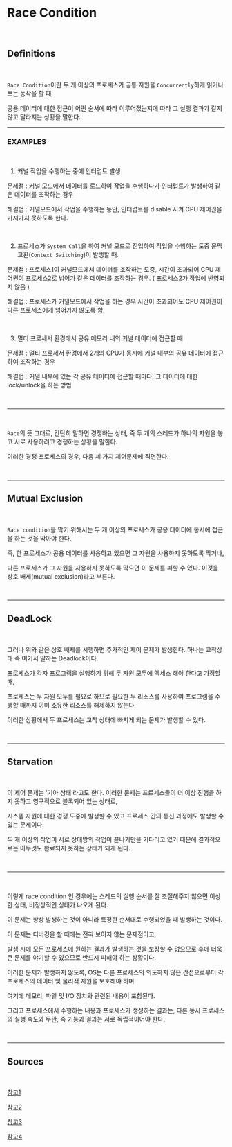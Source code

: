 # Race Condition

<br />

## Definitions

<br />

`Race Condition`이란 두 개 이상의 프로세스가 공통 자원을 `Concurrently`하게 읽거나 쓰는 동작을 할 때, 

공용 데이터에 대한 접근이 어떤 순서에 따라 이루어졌는지에 따라 그 실행 결과가 같지 않고 달라지는 상황을 말한다.

---

### EXAMPLES

<br />

1. 커널 작업을 수행하는 중에 인터럽트 발생

문제점 : 커널 모드에서 데이터를 로드하여 작업을 수행하다가 인터럽트가 발생하여 같은 데이터를 조작하는 경우

해결법 : 커널모드에서 작업을 수행하는 동안, 인터럽트를 disable 시켜 CPU 제어권을 가져가지 못하도록 한다.

<br />

2. 프로세스가 `System Call`을 하여 커널 모드로 진입하여 작업을 수행하는 도중 문맥 교환(`Context Switching`)이 발생할 때.

문제점 : 프로세스1이 커널모드에서 데이터를 조작하는 도중, 시간이 초과되어 CPU 제어권이 프로세스2로 넘어가 같은 데이터를 조작하는 경우. ( 프로세스2가 작업에 반영되지 않음 )

해결법 :  프로세스가 커널모드에서 작업을 하는 경우 시간이 초과되어도 CPU 제어권이 다른 프로세스에게 넘어가지 않도록 함.

<br />

3. 멀티 프로세서 환경에서 공유 메모리 내의 커널 데이터에 접근할 때

문제점 : 멀티 프로세서 환경에서 2개의 CPU가 동시에 커널 내부의 공유 데이터에 접근하여 조작하는 경우

해결법 : 커널 내부에 있는 각 공유 데이터에 접근할 때마다, 그 데이터에 대한 lock/unlock을 하는 방법

<br />

---

<br />

`Race`의 뜻 그대로, 간단히 말하면 경쟁하는 상태, 즉 두 개의 스레드가 하나의 자원을 놓고 서로 사용하려고 경쟁하는 상황을 말한다.

이러한 경쟁 프로세스의 경우, 다음 세 가지 제어문제에 직면한다.

<br />

---

## Mutual Exclusion

<br />

`Race condition`을 막기 위해서는 두 개 이상의 프로세스가 공용 데이터에 동시에 접근을 하는 것을 막아야 한다. 

즉, 한 프로세스가 공용 데이터를 사용하고 있으면 그 자원을 사용하지 못하도록 막거나, 

다른 프로세스가 그 자원을 사용하지 못하도록 막으면 이 문제를 피할 수 있다. 이것을 상호 배제(mutual exclusion)라고 부른다.

<br />

---

## DeadLock

<br />

그러나 위와 같은 상호 배제를 시행하면 추가적인 제어 문제가 발생한다. 하나는 교착상태 즉 여기서 말하는 Deadlock이다. 

프로세스가 각자 프로그램을 실행하기 위해 두 자원 모두에 엑세스 해야 한다고 가정할 때,

프로세스는 두 자원 모두를 필요로 하므로 필요한 두 리소스를 사용하여 프로그램을 수행할 때까지 이미 소유한 리소스를 해제하지 않는다. 

이러한 상황에서 두 프로세스는 교착 상태에 빠지게 되는 문제가 발생할 수 있다.

<br />

---

## Starvation

<br />

이 제어 문제는 ‘기아 상태’라고도 한다. 이러한 문제는 프로세스들이 더 이상 진행을 하지 못하고 영구적으로 블록되어 있는 상태로, 

시스템 자원에 대한 경쟁 도중에 발생할 수 있고 프로세스 간의 통신 과정에도 발생할 수 있는 문제이다. 

두 개 이상의 작업이 서로 상대방의 작업이 끝나기만을 기다리고 있기 때문에 결과적으로는 아무것도 완료되지 못하는 상태가 되게 된다. 

<br />

---

<br />

이렇게 race condition 인 경우에는 스레드의 실행 순서를 잘 조절해주지 않으면 이상한 상태, 비정상적인 상태가 나오게 된다. 

이 문제는 항상 발생하는 것이 아니라 특정한 순서대로 수행되었을 때 발생하는 것이다. 

이 문제는 디버깅을 할 때에는 전혀 보이지 않는 문제점이고, 

발생 시에 모든 프로세스에 원하는 결과가 발생하는 것을 보장할 수 없으므로 후에 더욱 큰 문제를 야기할 수 있으므로 반드시 피해야 하는 상황이다.

이러한 문제가 발생하지 않도록, OS는 다른 프로세스의 의도하지 않은 간섭으로부터 각 프로세스의 데이터 및 물리적 자원을 보호해야 하며 

여기에 메모리, 파일 및 I/O 장치와 관련된 내용이 포함된다.

그리고 프로세스에서 수행하는 내용과 프로세스가 생성하는 결과는, 다른 동시 프로세스의 실행 속도와 무관, 즉 기능과 결과는 서로 독립적이어야 한다.

<br />

---

## Sources

<br />

[참고1](https://iredays.tistory.com/125)

[참고2](https://www.techtarget.com/searchstorage/definition/race-condition)

[참고3](https://ko.wikipedia.org/wiki/%EA%B2%BD%EC%9F%81_%EC%83%81%ED%83%9C)

[참고4](https://gyoogle.dev/blog/computer-science/operating-system/Race%20Condition.html)

<br />